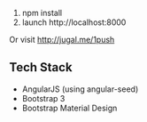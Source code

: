 1. npm install
2. launch http://localhost:8000

Or visit http://jugal.me/1push

Tech Stack
-

- AngularJS (using angular-seed)
- Bootstrap 3
- Bootstrap Material Design


 